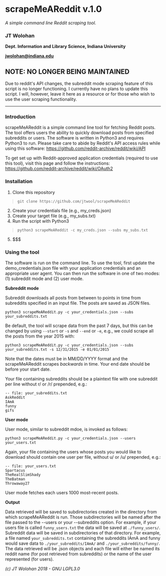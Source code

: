 # scrapeMeAReddit v.1.0
*A simple command line Reddit scraping tool.*
### JT Wolohan
**Dept. Information and Library Science, Indiana University**

**jwolohan@indiana.edu**

## NOTE: NO LONGER BEING MAINTAINED
Due to reddit's API changes, the subreddit mode scraping feature of this script is no longer functioning. I currently have no plans to update this script. I will, however, leave it here as a resource or for those who wish to use the user scraping functionality. 

------------------------------

### Introduction
scrapeMeAReddit is a simple command line tool for fetching Reddit posts. The tool offers users the ability to quickly download posts from specified subreddits or users. The software is written in Python3 and requires Python3 to run. Please take care to abide by Reddit's API access rules while using this software: https://github.com/reddit-archive/reddit/wiki/API

To get set up with Reddit-approved application credentials (required to use this tool), visit this page and follow the instructions: https://github.com/reddit-archive/reddit/wiki/OAuth2

### Installation
1. Clone this repository
  > `git clone https://github.com/jtwool/scrapeMeAReddit`
2. Create your credentials file (e.g., my_creds.json)
3. Create your target file (e.g., my_subs.txt)
4. Run the script with Python3
  > `python3 scrapeMeAReddit -c my_creds.json --subs my_subs.txt`
5. $$$

### Using the tool
The software is run on the command line. To use the tool, first update the demo\_credentials.json file with your application credentials and an appropriate user agent. You can then run the software in one of two modes: (1) subreddit mode and (2) user mode.

**Subreddit mode**

Subreddit downloads all posts from between to points in time from subreddits specified in an input file. The posts are saved as JSON files.

    python3 scrapeMeAReddit.py -c your_credentials.json --subs your_subreddits.txt

Be default, the tool will scrape data from the past 7 days, but this can be changed by using `--start` or `-s` and `--end` or `-e`, e.g., we could scrape all the posts from the year 2015 with:

    python3 scrapeMeAReddit.py -c your_credentials.json --subs your_subreddits.txt -s 12/31/2015 -e 01/01/2015

Note that the dates must be in MM/DD/YYYY format and the scrapeMeAReddit scrapes *backwards* in time. Your end date should be before your start date.

Your file containing subreddits should be a plaintext file with one subreddit per line without r/ or /r/ prepended, e.g.:

    -- file: your_subreddits.txt
    AskReddit
    IAmA
    funny
    gifs

**User mode**

User mode, similar to subreddit mdoe, is invoked as follows:

    python3 scrapeMeAReddit.py -c your_credentials.json --users your_users.txt

Again, your file containing the users whose posts you would like to download should contain one user per file, without u/ or /u/ prepended, e.g.:

    -- file: your_users.txt
    Spartacus
    TheRealSlimShady
    TheBatman
    Throwaway27

User mode fetches each users 1000 most-recent posts.

**Output**

Data retrieved will be saved to subdirectories created in the directory from which scrapeMeAReddit is run. Those subdirectories will be named after the file passed to the --users or your --subreddits option. For example, if your users file is called `funny_users.txt` the data will be saved at `./funny_users/`. Subreddit data will be saved in subdirectories of that directory. For example, a file named `your_subreddits.txt` containing the subreddits IAmA and funny would save data to `./your_subreddits/IAmA/` and `./your_subreddits/funny/`. The data retrieved will be .json objects and each file will either be named its reddit name (for post retrieved from subreddits) or the name of the user represented (for users).

*(c) JT Wolohan 2018 - GNU LGPL3.0*
